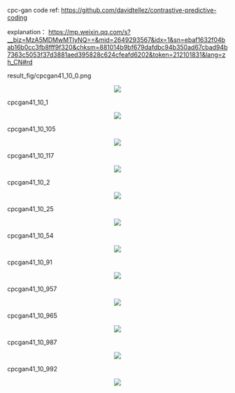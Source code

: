 

cpc-gan 
code ref: https://github.com/davidtellez/contrastive-predictive-coding

explanation： https://mp.weixin.qq.com/s?__biz=MzA5MDMwMTIyNQ==&mid=2649293567&idx=1&sn=ebaf1632f04bab16b0cc3fb8fff9f320&chksm=881014b9bf679dafdbc94b350ad67cbad94b7363c5053f37d3881aed395828c624cfeafd6202&token=212101831&lang=zh_CN#rd

result_fig/cpcgan41_10_0.png

<p align="center">
    <img src="result_fig/cpcgan41_10_0.png" \>
</p>
cpcgan41_10_1
<p align="center">
    <img src="result_fig/cpcgan41_10_1.png" \>
</p>
cpcgan41_10_105
<p align="center">
    <img src="result_fig/cpcgan41_10_105.png" \>
</p>
cpcgan41_10_117
<p align="center">
    <img src="result_fig/cpcgan41_10_117.png" \>
</p>
cpcgan41_10_2
<p align="center">
    <img src="result_fig/cpcgan41_10_2.png" \>
</p>
cpcgan41_10_25
<p align="center">
    <img src="result_fig/cpcgan41_10_25.png" \>
</p>
cpcgan41_10_54
<p align="center">
    <img src="result_fig/cpcgan41_10_54.png" \>
</p>
cpcgan41_10_91
<p align="center">
    <img src="result_fig/cpcgan41_10_91.png" \>
</p>
cpcgan41_10_957
<p align="center">
    <img src="result_fig/cpcgan41_10_957.png" \>
</p>
cpcgan41_10_965
<p align="center">
    <img src="result_fig/cpcgan41_10_965.png" \>
</p>
cpcgan41_10_987
<p align="center">
    <img src="result_fig/cpcgan41_10_987.png" \>
</p>
cpcgan41_10_992
<p align="center">
    <img src="result_fig/cpcgan41_10_992.png" \>
</p>



